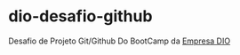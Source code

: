 # dio-desafio-github
Desafio de Projeto Git/Github Do BootCamp da [Empresa DIO](https://www.dio.me)

